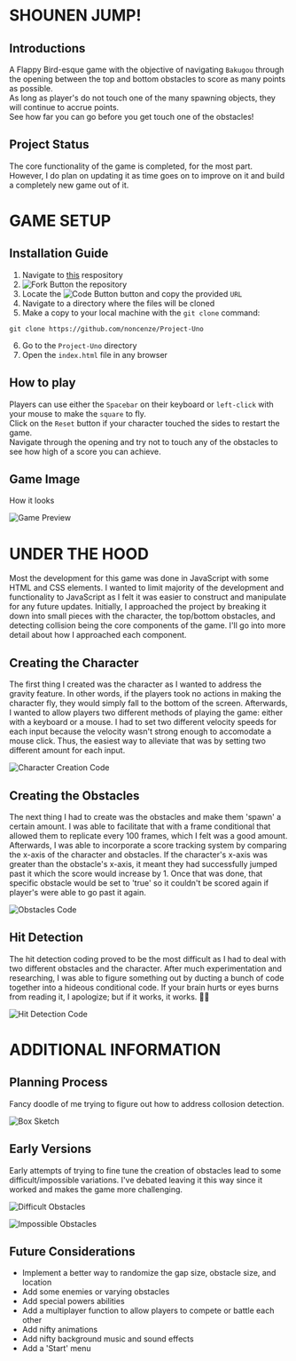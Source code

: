 # SHOUNEN JUMP!

## Introductions
A Flappy Bird-esque game with the objective of navigating `Bakugou` through the opening between the top and bottom obstacles to score as many points as possible. <br/>
As long as player's do not touch one of the many spawning objects, they will continue to accrue points. <br/>
See how far you can go before you get touch one of the obstacles!

## Project Status
The core functionality of the game is completed, for the most part. <br/>
However, I do plan on updating it as time goes on to improve on it and build a completely new game out of it.



# GAME SETUP

## Installation Guide
1. Navigate to [this](https://github.com/noncenze/Project-Uno) respository
2. ![Fork Button](/Screenshots/Fork.png) the repository
3. Locate the ![Code Button](/Screenshots/Code.png) button and copy the provided `URL`
4. Navigate to a directory where the files will be cloned
5. Make a copy to your local machine with the `git clone` command:
```
git clone https://github.com/noncenze/Project-Uno
```
6. Go to the `Project-Uno` directory
7. Open the `index.html` file in any browser

## How to play
Players can use either the `Spacebar` on their keyboard or `left-click` with your mouse to make the `square` to fly. <br/>
Click on the `Reset` button if your character touched the sides to restart the game. <br/>
Navigate through the opening and try not to touch any of the obstacles to see how high of a score you can achieve.

## Game Image
How it looks

![Game Preview](/Screenshots/game.png)



# UNDER THE HOOD

Most the development for this game was done in JavaScript with some HTML and CSS elements. I wanted to limit majority of the development and functionality to JavaScript as I felt it was easier to construct and manipulate for any future updates. Initially, I approached the project by breaking it down into small pieces with the character, the top/bottom obstacles, and detecting collision being the core components of the game. I'll go into more detail about how I approached each component.

## Creating the Character
The first thing I created was the character as I wanted to address the gravity feature. In other words, if the players took no actions in making the character fly, they would simply fall to the bottom of the screen. Afterwards, I wanted to allow players two different methods of playing the game: either with a keyboard or a mouse. I had to set two different velocity speeds for each input because the velocity wasn't strong enough to accomodate a mouse click. Thus, the easiest way to alleviate that was by setting two different amount for each input.

![Character Creation Code](/Screenshots/char_code.png)

## Creating the Obstacles
The next thing I had to create was the obstacles and make them 'spawn' a certain amount. I was able to facilitate that with a frame conditional that allowed them to replicate every 100 frames, which I felt was a good amount. Afterwards, I was able to incorporate a score tracking system by comparing the x-axis of the character and obstacles. If the character's x-axis was greater than the obstacle's x-axis, it meant they had successfully jumped past it which the score would increase by 1. Once that was done, that specific obstacle would be set to 'true' so it couldn't be scored again if player's were able to go past it again.

![Obstacles Code](/Screenshots/obstacles_code.png)

## Hit Detection
The hit detection coding proved to be the most difficult as I had to deal with two different obstacles and the character. After much experimentation and researching, I was able to figure something out by ducting a bunch of code together into a hideous conditional code. If your brain hurts or eyes burns from reading it, I apologize; but if it works, it works. 🤷‍♂️

![Hit Detection Code](/Screenshots/hit_code.png)



# ADDITIONAL INFORMATION

## Planning Process
Fancy doodle of me trying to figure out how to address collosion detection.

![Box Sketch](/Screenshots/sketch.jpeg)

## Early Versions
Early attempts of trying to fine tune the creation of obstacles lead to some difficult/impossible variations. I've debated leaving it this way since it worked and makes the game more challenging.

![Difficult Obstacles](/Screenshots/difficult.png)

![Impossible Obstacles](/Screenshots/impossible.png)

## Future Considerations
* Implement a better way to randomize the gap size, obstacle size, and location
* Add some enemies or varying obstacles
* Add special powers abilities
* Add a multiplayer function to allow players to compete or battle each other
* Add nifty animations
* Add nifty background music and sound effects
* Add a 'Start' menu